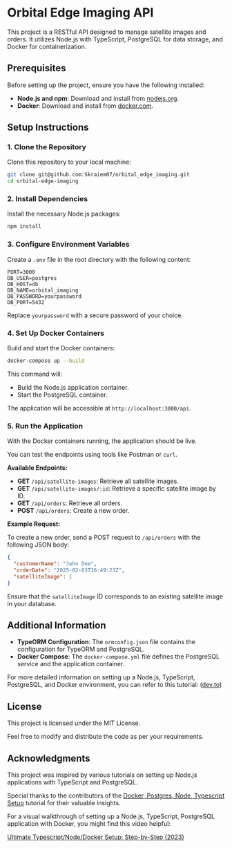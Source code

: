 # Orbital Edge Imaging API

This project is a RESTful API designed to manage satellite images and orders. It utilizes Node.js with TypeScript, PostgreSQL for data storage, and Docker for containerization.

## Prerequisites

Before setting up the project, ensure you have the following installed:

- **Node.js and npm**: Download and install from [nodejs.org](https://nodejs.org/).
- **Docker**: Download and install from [docker.com](https://www.docker.com/).

## Setup Instructions

### 1. Clone the Repository

Clone this repository to your local machine:

```bash
git clone git@github.com:Skraiem07/orbital_edge_imaging.git
cd orbital-edge-imaging
```

### 2. Install Dependencies

Install the necessary Node.js packages:

```bash
npm install
```

### 3. Configure Environment Variables

Create a `.env` file in the root directory with the following content:

```
PORT=3000
DB_USER=postgres
DB_HOST=db
DB_NAME=orbital_imaging
DB_PASSWORD=yourpassword
DB_PORT=5432
```

Replace `yourpassword` with a secure password of your choice.

### 4. Set Up Docker Containers

Build and start the Docker containers:

```bash
docker-compose up --build
```

This command will:

- Build the Node.js application container.
- Start the PostgreSQL container.

The application will be accessible at `http://localhost:3000/api`.

### 5. Run the Application

With the Docker containers running, the application should be live.

You can test the endpoints using tools like Postman or `curl`.

**Available Endpoints:**

- **GET** `/api/satellite-images`: Retrieve all satellite images.
- **GET** `/api/satellite-images/:id`: Retrieve a specific satellite image by ID.
- **GET** `/api/orders`: Retrieve all orders.
- **POST** `/api/orders`: Create a new order.

**Example Request:**

To create a new order, send a POST request to `/api/orders` with the following JSON body:

```json
{
  "customerName": "John Doe",
  "orderDate": "2025-02-03T16:49:23Z",
  "satelliteImage": 1
}
```

Ensure that the `satelliteImage` ID corresponds to an existing satellite image in your database.

## Additional Information

- **TypeORM Configuration**: The `ormconfig.json` file contains the configuration for TypeORM and PostgreSQL.
- **Docker Compose**: The `docker-compose.yml` file defines the PostgreSQL service and the application container.

For more detailed information on setting up a Node.js, TypeScript, PostgreSQL, and Docker environment, you can refer to this tutorial: ([dev.to](https://dev.to/chandrapantachhetri/docker-postgres-node-typescript-setup-47db?utm_source=chatgpt.com))

## License

This project is licensed under the MIT License.

Feel free to modify and distribute the code as per your requirements.

## Acknowledgments

This project was inspired by various tutorials on setting up Node.js applications with TypeScript and PostgreSQL.

Special thanks to the contributors of the [Docker, Postgres, Node, Typescript Setup](https://dev.to/chandrapantachhetri/docker-postgres-node-typescript-setup-47db) tutorial for their valuable insights.

For a visual walkthrough of setting up a Node.js, TypeScript, PostgreSQL application with Docker, you might find this video helpful:

[Ultimate Typescript/Node/Docker Setup: Step-by-Step (2023)](https://www.youtube.com/watch?v=yuTrHeDYY3E&utm_source=chatgpt.com) 